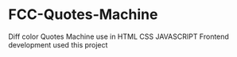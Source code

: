 # FCC-Quotes-Machine
Diff color Quotes Machine use in HTML CSS JAVASCRIPT Frontend development used this project
